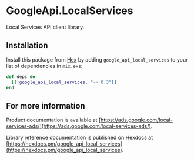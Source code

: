 # GoogleApi.LocalServices

Local Services API client library.



## Installation

Install this package from [Hex](https://hex.pm) by adding
`google_api_local_services` to your list of dependencies in `mix.exs`:

```elixir
def deps do
  [{:google_api_local_services, "~> 0.3"}]
end
```

## For more information

Product documentation is available at [https://ads.google.com/local-services-ads/](https://ads.google.com/local-services-ads/).

Library reference documentation is published on Hexdocs at
[https://hexdocs.pm/google_api_local_services](https://hexdocs.pm/google_api_local_services).
